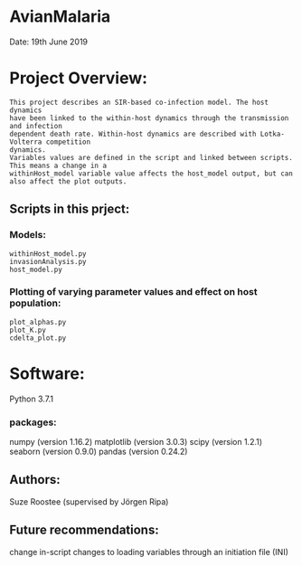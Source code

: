 # AvianMalaria
Date: 19th June 2019

# Project Overview:

	This project describes an SIR-based co-infection model. The host dynamics 
	have been linked to the within-host dynamics through the transmission and infection
	dependent death rate. Within-host dynamics are described with Lotka-Volterra competition
	dynamics. 
	Variables values are defined in the script and linked between scripts. This means a change in a
 	withinHost_model variable value affects the host_model output, but can also affect the plot outputs.

## Scripts in this prject:

### Models:
	withinHost_model.py
	invasionAnalysis.py
	host_model.py
		
### Plotting of varying parameter values and effect on host population:
	plot_alphas.py
	plot_K.py
	cdelta_plot.py


# Software:

Python 3.7.1

### packages: 
 
numpy (version 1.16.2)
matplotlib (version 3.0.3)
scipy (version 1.2.1)
seaborn (version 0.9.0)
pandas (version 0.24.2)

## Authors:
Suze Roostee (supervised by Jörgen Ripa)

## Future recommendations:
change in-script changes to loading variables through an initiation file (INI)
